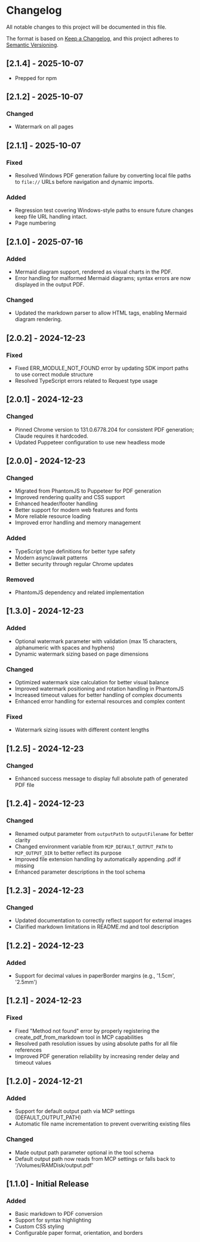 # Changelog

All notable changes to this project will be documented in this file.

The format is based on [Keep a Changelog](https://keepachangelog.com/en/1.0.0/),
and this project adheres to [Semantic Versioning](https://semver.org/spec/v2.0.0.html).


## [2.1.4] - 2025-10-07

- Prepped for npm

## [2.1.2] - 2025-10-07

### Changed

- Watermark on all pages

## [2.1.1] - 2025-10-07

### Fixed

- Resolved Windows PDF generation failure by converting local file paths to `file://` URLs before navigation and dynamic imports.

### Added

- Regression test covering Windows-style paths to ensure future changes keep file URL handling intact.
- Page numbering

## [2.1.0] - 2025-07-16

### Added

- Mermaid diagram support, rendered as visual charts in the PDF.
- Error handling for malformed Mermaid diagrams; syntax errors are now displayed in the output PDF.

### Changed

- Updated the markdown parser to allow HTML tags, enabling Mermaid diagram rendering.

## [2.0.2] - 2024-12-23

### Fixed

- Fixed ERR_MODULE_NOT_FOUND error by updating SDK import paths to use correct module structure
- Resolved TypeScript errors related to Request type usage

## [2.0.1] - 2024-12-23

### Changed

- Pinned Chrome version to 131.0.6778.204 for consistent PDF generation; Claude requires it hardcoded.
- Updated Puppeteer configuration to use new headless mode

## [2.0.0] - 2024-12-23

### Changed

- Migrated from PhantomJS to Puppeteer for PDF generation
- Improved rendering quality and CSS support
- Enhanced header/footer handling
- Better support for modern web features and fonts
- More reliable resource loading
- Improved error handling and memory management

### Added

- TypeScript type definitions for better type safety
- Modern async/await patterns
- Better security through regular Chrome updates

### Removed

- PhantomJS dependency and related implementation

## [1.3.0] - 2024-12-23

### Added

- Optional watermark parameter with validation (max 15 characters, alphanumeric with spaces and hyphens)
- Dynamic watermark sizing based on page dimensions

### Changed

- Optimized watermark size calculation for better visual balance
- Improved watermark positioning and rotation handling in PhantomJS
- Increased timeout values for better handling of complex documents
- Enhanced error handling for external resources and complex content

### Fixed

- Watermark sizing issues with different content lengths

## [1.2.5] - 2024-12-23

### Changed

- Enhanced success message to display full absolute path of generated PDF file

## [1.2.4] - 2024-12-23

### Changed

- Renamed output parameter from `outputPath` to `outputFilename` for better clarity
- Changed environment variable from `M2P_DEFAULT_OUTPUT_PATH` to `M2P_OUTPUT_DIR` to better reflect its purpose
- Improved file extension handling by automatically appending .pdf if missing
- Enhanced parameter descriptions in the tool schema

## [1.2.3] - 2024-12-23

### Changed

- Updated documentation to correctly reflect support for external images
- Clarified markdown limitations in README.md and tool description

## [1.2.2] - 2024-12-23

### Added

- Support for decimal values in paperBorder margins (e.g., '1.5cm', '2.5mm')

## [1.2.1] - 2024-12-23

### Fixed

- Fixed "Method not found" error by properly registering the create_pdf_from_markdown tool in MCP capabilities
- Resolved path resolution issues by using absolute paths for all file references
- Improved PDF generation reliability by increasing render delay and timeout values

## [1.2.0] - 2024-12-21

### Added

- Support for default output path via MCP settings (DEFAULT_OUTPUT_PATH)
- Automatic file name incrementation to prevent overwriting existing files

### Changed

- Made output path parameter optional in the tool schema
- Default output path now reads from MCP settings or falls back to '/Volumes/RAMDisk/output.pdf'

## [1.1.0] - Initial Release

### Added

- Basic markdown to PDF conversion
- Support for syntax highlighting
- Custom CSS styling
- Configurable paper format, orientation, and borders

